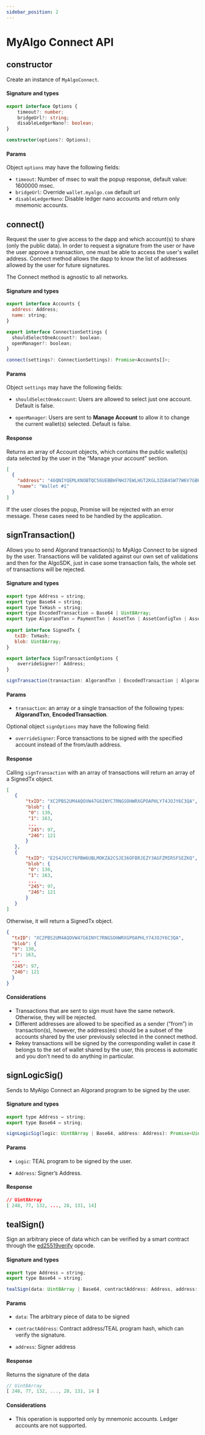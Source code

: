 ```yaml
---
sidebar_position: 2
---
```


# MyAlgo Connect API

## constructor

Create an instance of `MyAlgoConnect`.

#### Signature and types

```ts
export interface Options {
	timeout?: number;
	bridgeUrl?: string;
	disableLedgerNano?: boolean;
}

constructor(options?: Options);
```

#### Params

Object `options` may have the following fields:

 - `timeout`: Number of msec to wait the popup response, default value: 1600000 msec.
 - `bridgeUrl`: Override `wallet.myalgo.com` default url
 - `disableLedgerNano`: Disable ledger nano accounts and return only mnemonic accounts.

## connect()

Request the user to give access to the dapp and which account(s) to share (only the public data).
In order to request a signature from the user or have the user approve a transaction, one must be able to access the user's wallet address.
Connect method allows the dapp to know the list of addresses allowed by the user for future signatures.

The Connect method is agnostic to all networks.

#### Signature and types

```jsx
export interface Accounts {
  address: Address;
  name: string;
}

export interface ConnectionSettings {
  shouldSelectOneAccount?: boolean; 
  openManager?: boolean;
}

connect(settings?: ConnectionSettings): Promise<Accounts[]>;
```

#### Params

Object `settings` may have the following fields:

- `shouldSelectOneAccount`: Users are allowed to select just one account. Default is false.

- `openManager`: Users are sent to **Manage Account** to allow it to change the current wallet(s) selected. Default is false.

#### Response

Returns an array of Account objects, which contains the public wallet(s) data selected by the user in the “Manage your account” section.

```json
[
  {
    "address": "46QNIYQEMLKNOBTQC56UEBBHFNH37EWLHGT2KGL3ZGB4SW77W6V7GBKPDY",
    "name": "Wallet #1"
  }
]
```

If the user closes the popup, Promise will be rejected with an error message. These cases need to be handled by the application.

## signTransaction()

Allows you to send Algorand transaction(s) to MyAlgo Connect to be signed by the user.
Transactions will be validated against our own set of validations and then for the AlgoSDK, just in case some transaction fails, the whole set of transactions will be rejected.

#### Signature and types

```jsx
export type Address = string;
export type Base64 = string;
export type TxHash = string;
export type EncodedTransaction = Base64 | Uint8Array;
export type AlgorandTxn = PaymentTxn | AssetTxn | AssetConfigTxn | AssetCreateTxn | DestroyAssetTxn | FreezeAssetTxn | KeyRegTxn | ApplTxn;
 
export interface SignedTx {
   txID: TxHash;
   blob: Uint8Array;
}

export interface SignTransactionOptions {
	overrideSigner?: Address;
}

signTransaction(transaction: AlgorandTxn | EncodedTransaction | AlgorandTxn[] | EncodedTransaction[], signOptions?: SignTransactionOptions ): Promise<SignedTx | SignedTx[]>;
```

#### Params

- `transaction`: an array or a single transaction of the following types: **AlgorandTxn**, **EncodedTransaction**.

Optional object `signOptions` may have the following field:

- `overrideSigner`: Force transactions to be signed with the specified account instead of the from/auth address.

#### Response

Calling `signTransaction` with an array of transactions will return an array of a SignedTx object.

```json
[
   {
       "txID": "XC2PBS2UM4AQOVW47G6INYC7RNGSOHWRXGPOAPHLY74JOJY6C3QA",
       "blob": {
        "0": 130,
        "1": 163,
        ...
        "245": 97,
        "246": 121
       }
   },
   {
       "txID": "E2S4JVCC76PBW6UBLMOKZA2CSJE36OFBRJEZY3AGFZMIRSFSEZKQ",
       "blob": {
        "0": 130,
        "1": 163,
        ...
        "245": 97,
        "246": 121
       }
   }
]
```

Otherwise, it will return a SignedTx object.

```json
{
  "txID": "XC2PBS2UM4AQOVW47G6INYC7RNGSOHWRXGPOAPHLY74JOJY6C3QA",
  "blob": {
  "0": 130,
  "1": 163,
  ...
  "245": 97,
  "246": 121
  }
}
```

#### Considerations

- Transactions that are sent to sign must have the same network. Otherwise, they will be rejected.
- Different addresses are allowed to be specified as a sender (“from”) in transaction(s), however, the address(es) should be a subset of the accounts shared by the user previously selected in the connect method.
- Rekey transactions will be signed by the corresponding wallet in case it belongs to the set of wallet shared by the user, this process is automatic and you don’t need to do anything in particular.

## signLogicSig()

Sends to MyAlgo Connect an Algorand program to be signed by the user.

#### Signature and types

```jsx
export type Address = string;
export type Base64 = string;

signLogicSig(logic: Uint8Array | Base64, address: Address): Promise<Uint8Array>;
```

#### Params

 - `Logic`:  TEAL program to be signed by the user.

 - `Address`: Signer’s Address.

#### Response

```json
// Uint8Array
[ 248, 77, 132, ..., 28, 131, 14]
```

## tealSign()

Sign an arbitrary piece of data which can be verified by a smart contract through the [ed25519verify](https://developer.algorand.org/docs/get-details/dapps/avm/teal/opcodes/#ed25519verify) opcode.

#### Signature and types

```jsx
export type Address = string;
export type Base64 = string;

tealSign(data: Uint8Array | Base64, contractAddress: Address, address: Address): Promise<Uint8Array>;
```

#### Params

 - `data`: The arbitrary piece of data to be signed

 - `contractAddress`: Contract address/TEAL program hash, which can verify the signature.

 - `address`: Signer address

#### Response

Returns the signature of the data

```js
// Uint8Array
[ 248, 77, 132, ..., 28, 131, 14 ]
```

#### Considerations

- This operation is supported only by mnemonic accounts. Ledger accounts are not supported.
